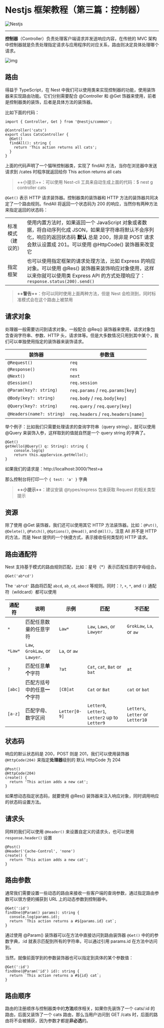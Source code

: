 # Nestjs 框架教程（第三篇：控制器）

![Nestjs](https://static.yoouu.cn/imgs/doc/back-end/nestjs/nestjs-logo.png)

---

**控制器**（Controller）负责处理客户端请求并发送响应内容，在传统的 MVC 架构中控制器就是负责处理指定请求与应用程序的对应关系，路由则决定具体处理哪个请求。

![img](https://static.yoouu.cn/imgs/doc/back-end/nestjs/5d18c461b3cb641859.png)

## 路由

得益于 TypeScript，在 Nest 中我们可以使用类来实现控制器的功能，使用装饰器来实现路由功能。它们分别需要配合 @Controller 和 @Get 饰器来使用，前者是控制器类的装饰，后者是具体方法的装饰器。

比如下面的代码：

```
import { Controller, Get } from '@nestjs/common';

@Controller('cats')
export class CatsController {
  @Get()
  findAll(): string {
    return 'This action returns all cats';
  }
}
```

上面的代码声明了一个猫咪控制器类，实现了 findAll 方法，当你在浏览器中发送请求到 /cates 时程序就返回给你 This action returns all cats

> ++小提示++：可以使用 Nest-cli 工具来自动生成上面的代码：\$ nest g controller cats

`@Get()` 表示 HTTP 请求装饰器。控制器类的装饰器和 HTTP 方法的装饰器共同决定了一个路由规则。findAll 将返回一个状态码为 200 的响应，当然你有两种方法来指定返回的状态码：

|  |  |
| --- | --- |
| 标准模式（建议的） | 使用内置方法时，如果返回一个 JavaScript 对象或者数据，将自动序列化成 JSON，如果是字符串将默认不会序列化，响应的返回状态码 **默认** 总是 200，除非是 POST 请求会默认设置成 201。可以使用 @HttpCode() 装饰器来改变它 |
| 指定框架 | 也可以使用指定框架的请求处理方法，比如 Express 的响应对象。可以使用 @Res() 装饰器来装饰响应对象使用，这样以来你就可以使用类 Express API 的方式处理响应了：`response.status(200).send()` |

> **++警告++**：你可以同时使用上面两种方法，但是 Nest 会检测到，同时标准模式会在这个路由上被禁用

## 请求对象

处理器一般需要访问到请求对象。一般配合 @Req() 装饰器来使用，请求对象包含查询字符串、参数、HTTP 头，请求体等。但是大多数情况只用到其中某个，我们可以单独使用指定的装饰器来装饰请求。

| 装饰器                    | 参数值                              |
| ------------------------- | ----------------------------------- |
| `@Request()`              | `req`                               |
| `@Response()`             | `res`                               |
| `@Next()`                 | `next`                              |
| `@Session()`              | `req.session`                       |
| `@Param(key?: string)`    | `req.params` / `req.params[key]`    |
| `@Body(key?: string)`     | `req.body` / `req.body[key]`        |
| `@Query(key?: string)`    | `req.query` / `req.query[key]`      |
| `@Headers(name?: string)` | `req.headers` / `req.headers[name]` |

举个例子：比如我们只需要处理请求的查询字符串（query string），就可以使用 @Query 来装饰入参，这样取到的值就自然是一个 query string 的字典了。

```
@Get()
getHello(@Query() q: String): string {
    console.log(q)
    return this.appService.getHello();
}
```

如果我们的请求是：http://localhost:3000/?test=a

那么控制台将打印一个 `{ test: 'a' }` 字典

> **++小提示++**：建议安装 @types/express 包来获取 Request 的相关类型提示

## 资源

除了使用 @Get 装饰器，我们还可以使用其它 HTTP 方法装饰器。比如：`@Put()`, `@Delete()`, `@Patch()`, `@Options()`, `@Head()`, and `@All()`，注意 All 并不是 HTTP 的方法，而是 Nest 提供的一个快捷方式，表示接收任何类型的 HTTP 请求。

## 路由通配符

Nest 支持基于模式的路由规则匹配，比如：星号（\*）表示匹配任意的字母组合。

```
@Get('ab*cd')
```

The `'ab*cd'` 路由将匹配 `abcd`, `ab_cd`, `abecd` 等规则。同时：`?`, `+`, `*`, and `()` 通配符（wildcard）都可以使用

| 通配符 | 说明 | 示例 | 匹配 | 不匹配 |
| --- | --- | --- | --- | --- |
| `*` | 匹配任意数量的任意字符 | `Law*` | `Law`, `Laws`, or `Lawyer` | `GrokLaw`, `La`, or `aw` |
| `*Law*` | `Law`, `GrokLaw`, or `Lawyer`. | `La`, or `aw` |  |  |
| `?` | 匹配任意**单个**字符 | `?at` | `Cat`, `cat`, `Bat` or `bat` | `at` |
| `[abc]` | 匹配方括号中的任意**一个**字符 | `[CB]at` | `Cat` or `Bat` | `cat` or `bat` |
| `[a-z]` | 匹配字母、数字区间 | `Letter[0-9]` | `Letter0`, `Letter1`, `Letter2` up to `Letter9` | `Letters`, `Letter` or `Letter10` |

## 状态码

响应的默认状态码是 200，POST 则是 201，我们可以使用装饰器 `@HttpCode(204)` 来指定**处理器**级别的 默认 HttpCode 为 204

```
@Post()
@HttpCode(204)
create() {
  return 'This action adds a new cat';
}
```

如果想动态指定状态码，就要使用 @Res() 装饰器来注入响应对象，同时调用响应的状态码设置方法。

## 请求头

同样的我们可以使用 `@Header()` 来设置自定义的请求头，也可以使用 `response.header()` 设置

```
@Post()
@Header('Cache-Control', 'none')
create() {
  return 'This action adds a new cat';
}
```

## 路由参数

通常我们需要设置一些动态的路由来接收一些客户端的查询参数，通过指定路由参数可以很方便的捕获到 URL 上的动态参数到控制器中。

```
@Get(':id')
findOne(@Param() params): string {
  console.log(params.id);
  return `This action returns a #${params.id} cat`;
}
```

通过使用 @Param() 装饰器可以在方法中直接访问到路由装饰器 `@Get()` 中的的参数字典，:id 就表示匹配到所有的字符串，可以通过引用 params.id 在方法中访问到。

当然，就像前面学到的参数装饰器也可以指定到具体的某个参数值：

```
@Get(':id')
findOne(@Param('id') id): string {
  return `This action returns a #${id} cat`;
}
```

## 路由顺序

路由的注册顺序与控制器类中的**方法**顺序相关，如果你先装饰了一个 cats/:id 的路由，后面又装饰了一个 cats 路由，那么当用户访问到 GET /cats 时，后面的路由将不会被捕获，因为参数才都是**非必选**的。
